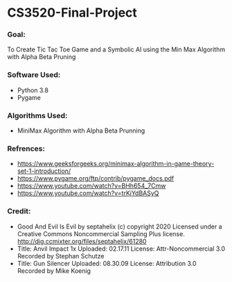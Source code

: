 # CS3520-Final-Project

### Goal: 
To Create Tic Tac Toe Game and a Symbolic AI using the Min Max Algorithm with Alpha Beta Pruning

### Software Used: 
  - Python 3.8
  - Pygame
  
### Algorithms Used:
  - MiniMax Algorithm with Alpha Beta Prunning 
  
### Refrences:
  - https://www.geeksforgeeks.org/minimax-algorithm-in-game-theory-set-1-introduction/
  - https://www.pygame.org/ftp/contrib/pygame_docs.pdf
  - https://www.youtube.com/watch?v=BHh654_7Cmw
  - https://www.youtube.com/watch?v=trKjYdBASyQ
### Credit:
  - Good And Evil Is Evil by septahelix (c) copyright 2020 Licensed under a Creative Commons Noncommercial Sampling Plus license. http://dig.ccmixter.org/files/septahelix/61280 
  - Title: Anvil Impact 1x
    Uploaded: 02.17.11
    License: Attr-Noncommercial 3.0
    Recorded by Stephan Schutze
  - Title: Gun Silencer
    Uploaded: 08.30.09
    License: Attribution 3.0
    Recorded by Mike Koenig
